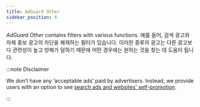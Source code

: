 ```yaml
---
title: AdGuard Other
sidebar_position: 6
---
```


_AdGuard Other_ contains filters with various functions. 예를 들어, 검색 광고와 자체 홍보 광고의 차단을 해제하는 필터가 있습니다. 이러한 종류의 광고는 다른 광고보다 관련성이 높고 방해가 덜하기 때문에 어떤 경우에는 원하는 것을 찾는 데 도움이 됩니다.

:::note Disclaimer

We don’t have any ‘acceptable ads’ paid by advertisers. Instead, we provide users with an option to see [search ads and websites' self-promotion](/general/ad-filtering/search-ads).

:::

